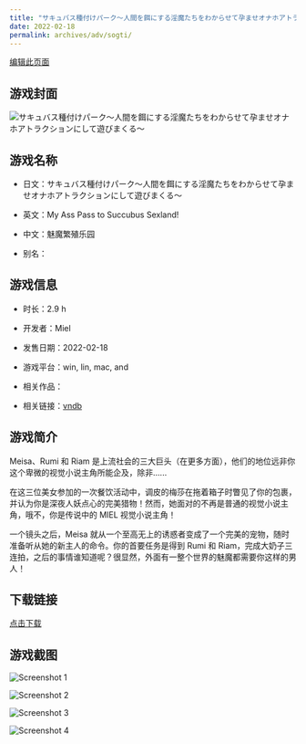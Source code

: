 ```yaml
---
title: "サキュバス種付けパーク～人間を餌にする淫魔たちをわからせて孕ませオナホアトラクションにして遊びまくる～"
date: 2022-02-18
permalink: archives/adv/sogti/
---
```

[编辑此页面](https://github.com/ACG-3/ADV3-source/blob/main/source/_posts/%E3%82%B5%E3%82%AD%E3%83%A5%E3%83%90%E3%82%B9%E7%A8%AE%E4%BB%98%E3%81%91%E3%83%91%E3%83%BC%E3%82%AF%EF%BD%9E%E4%BA%BA%E9%96%93%E3%82%92%E9%A4%8C%E3%81%AB%E3%81%99%E3%82%8B%E6%B7%AB%E9%AD%94%E3%81%9F%E3%81%A1%E3%82%92%E3%82%8F%E3%81%8B%E3%82%89%E3%81%9B%E3%81%A6%E5%AD%95%E3%81%BE%E3%81%9B%E3%82%AA%E3%83%8A%E3%83%9B%E3%82%A2%E3%83%88%E3%83%A9%E3%82%AF%E3%82%B7%E3%83%A7%E3%83%B3%E3%81%AB%E3%81%97%E3%81%A6%E9%81%8A%E3%81%B3%E3%81%BE%E3%81%8F%E3%82%8B%EF%BD%9E.md)

## 游戏封面

![サキュバス種付けパーク～人間を餌にする淫魔たちをわからせて孕ませオナホアトラクションにして遊びまくる～](https://pan.timero.xyz/d/onedrive/img_lib_001/%E3%82%B5%E3%82%AD%E3%83%A5%E3%83%90%E3%82%B9%E7%A8%AE%E4%BB%98%E3%81%91%E3%83%91%E3%83%BC%E3%82%AF%EF%BD%9E%E4%BA%BA%E9%96%93%E3%82%92%E9%A4%8C%E3%81%AB%E3%81%99%E3%82%8B%E6%B7%AB%E9%AD%94%E3%81%9F%E3%81%A1%E3%82%92%E3%82%8F%E3%81%8B%E3%82%89%E3%81%9B%E3%81%A6%E5%AD%95%E3%81%BE%E3%81%9B%E3%82%AA%E3%83%8A%E3%83%9B%E3%82%A2%E3%83%88%E3%83%A9%E3%82%AF%E3%82%B7%E3%83%A7%E3%83%B3%E3%81%AB%E3%81%97%E3%81%A6%E9%81%8A%E3%81%B3%E3%81%BE%E3%81%8F%E3%82%8B%EF%BD%9E_cover.avif)


## 游戏名称

- 日文：サキュバス種付けパーク～人間を餌にする淫魔たちをわからせて孕ませオナホアトラクションにして遊びまくる～
- 英文：My Ass Pass to Succubus Sexland!
- 中文：魅魔繁殖乐园

- 别名：


## 游戏信息

- 时长：2.9 h
- 开发者：Miel
- 发售日期：2022-02-18
- 游戏平台：win, lin, mac, and
- 相关作品：

- 相关链接：[vndb](https://vndb.org/v33844)


## 游戏简介

Meisa、Rumi 和 Riam 是上流社会的三大巨头（在更多方面），他们的地位远非你这个卑微的视觉小说主角所能企及，除非......

在这三位美女参加的一次餐饮活动中，调皮的梅莎在拖着箱子时瞥见了你的包裹，并认为你是深夜人妖点心的完美猎物！然而，她面对的不再是普通的视觉小说主角，哦不，你是传说中的 MIEL 视觉小说主角！

一个镜头之后，Meisa 就从一个至高无上的诱惑者变成了一个完美的宠物，随时准备听从她的新主人的命令。你的首要任务是得到 Rumi 和 Riam，完成大奶子三连拍，之后的事情谁知道呢？很显然，外面有一整个世界的魅魔都需要你这样的男人！




## 下载链接

[点击下载](https://pan.timero.xyz/onedrive/adv_lib_001/%E3%82%B5%E3%82%AD%E3%83%A5%E3%83%90%E3%82%B9%E7%A8%AE%E4%BB%98%E3%81%91%E3%83%91%E3%83%BC%E3%82%AF%EF%BD%9E%E4%BA%BA%E9%96%93%E3%82%92%E9%A4%8C%E3%81%AB%E3%81%99%E3%82%8B%E6%B7%AB%E9%AD%94%E3%81%9F%E3%81%A1%E3%82%92%E3%82%8F%E3%81%8B%E3%82%89%E3%81%9B%E3%81%A6%E5%AD%95%E3%81%BE%E3%81%9B%E3%82%AA%E3%83%8A%E3%83%9B%E3%82%A2%E3%83%88%E3%83%A9%E3%82%AF%E3%82%B7%E3%83%A7%E3%83%B3%E3%81%AB%E3%81%97%E3%81%A6%E9%81%8A%E3%81%B3%E3%81%BE%E3%81%8F%E3%82%8B%EF%BD%9E)


## 游戏截图


![Screenshot 1](https://pan.timero.xyz/d/onedrive/img_lib_001/%E3%82%B5%E3%82%AD%E3%83%A5%E3%83%90%E3%82%B9%E7%A8%AE%E4%BB%98%E3%81%91%E3%83%91%E3%83%BC%E3%82%AF%EF%BD%9E%E4%BA%BA%E9%96%93%E3%82%92%E9%A4%8C%E3%81%AB%E3%81%99%E3%82%8B%E6%B7%AB%E9%AD%94%E3%81%9F%E3%81%A1%E3%82%92%E3%82%8F%E3%81%8B%E3%82%89%E3%81%9B%E3%81%A6%E5%AD%95%E3%81%BE%E3%81%9B%E3%82%AA%E3%83%8A%E3%83%9B%E3%82%A2%E3%83%88%E3%83%A9%E3%82%AF%E3%82%B7%E3%83%A7%E3%83%B3%E3%81%AB%E3%81%97%E3%81%A6%E9%81%8A%E3%81%B3%E3%81%BE%E3%81%8F%E3%82%8B%EF%BD%9E_Screenshot_1.avif)

![Screenshot 2](https://pan.timero.xyz/d/onedrive/img_lib_001/%E3%82%B5%E3%82%AD%E3%83%A5%E3%83%90%E3%82%B9%E7%A8%AE%E4%BB%98%E3%81%91%E3%83%91%E3%83%BC%E3%82%AF%EF%BD%9E%E4%BA%BA%E9%96%93%E3%82%92%E9%A4%8C%E3%81%AB%E3%81%99%E3%82%8B%E6%B7%AB%E9%AD%94%E3%81%9F%E3%81%A1%E3%82%92%E3%82%8F%E3%81%8B%E3%82%89%E3%81%9B%E3%81%A6%E5%AD%95%E3%81%BE%E3%81%9B%E3%82%AA%E3%83%8A%E3%83%9B%E3%82%A2%E3%83%88%E3%83%A9%E3%82%AF%E3%82%B7%E3%83%A7%E3%83%B3%E3%81%AB%E3%81%97%E3%81%A6%E9%81%8A%E3%81%B3%E3%81%BE%E3%81%8F%E3%82%8B%EF%BD%9E_Screenshot_2.avif)

![Screenshot 3](https://pan.timero.xyz/d/onedrive/img_lib_001/%E3%82%B5%E3%82%AD%E3%83%A5%E3%83%90%E3%82%B9%E7%A8%AE%E4%BB%98%E3%81%91%E3%83%91%E3%83%BC%E3%82%AF%EF%BD%9E%E4%BA%BA%E9%96%93%E3%82%92%E9%A4%8C%E3%81%AB%E3%81%99%E3%82%8B%E6%B7%AB%E9%AD%94%E3%81%9F%E3%81%A1%E3%82%92%E3%82%8F%E3%81%8B%E3%82%89%E3%81%9B%E3%81%A6%E5%AD%95%E3%81%BE%E3%81%9B%E3%82%AA%E3%83%8A%E3%83%9B%E3%82%A2%E3%83%88%E3%83%A9%E3%82%AF%E3%82%B7%E3%83%A7%E3%83%B3%E3%81%AB%E3%81%97%E3%81%A6%E9%81%8A%E3%81%B3%E3%81%BE%E3%81%8F%E3%82%8B%EF%BD%9E_Screenshot_3.avif)

![Screenshot 4](https://pan.timero.xyz/d/onedrive/img_lib_001/%E3%82%B5%E3%82%AD%E3%83%A5%E3%83%90%E3%82%B9%E7%A8%AE%E4%BB%98%E3%81%91%E3%83%91%E3%83%BC%E3%82%AF%EF%BD%9E%E4%BA%BA%E9%96%93%E3%82%92%E9%A4%8C%E3%81%AB%E3%81%99%E3%82%8B%E6%B7%AB%E9%AD%94%E3%81%9F%E3%81%A1%E3%82%92%E3%82%8F%E3%81%8B%E3%82%89%E3%81%9B%E3%81%A6%E5%AD%95%E3%81%BE%E3%81%9B%E3%82%AA%E3%83%8A%E3%83%9B%E3%82%A2%E3%83%88%E3%83%A9%E3%82%AF%E3%82%B7%E3%83%A7%E3%83%B3%E3%81%AB%E3%81%97%E3%81%A6%E9%81%8A%E3%81%B3%E3%81%BE%E3%81%8F%E3%82%8B%EF%BD%9E_Screenshot_4.avif)

